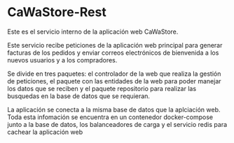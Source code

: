 # CaWaStore-Rest

Este es el servicio interno de la aplicación web CaWaStore.

Este servicio recibe peticiones de la aplicación web principal para generar facturas de los pedidos y enviar correos electrónicos de bienvenida a los nuevos usuarios y a los compradores.

Se divide en tres paquetes: el controlador de la web que realiza la gestión de peticiones, el paquete con las entidades de la web para poder manejar los datos que se reciben y el paquete repositorio para realizar las busquedas en la base de datos que se requieran.

La aplicación se conecta a la misma base de datos que la aplciación web. Toda esta infomación se encuentra en un contenedor docker-compose junto a la base de datos, los balanceadores de carga y el servicio redis para cachear la aplicación web
